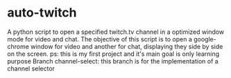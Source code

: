 # auto-twitch
A python script to open a specified twitch.tv channel in a optimized window mode for video and chat.
The objective of this script is to open a google-chrome window for video and another for chat, displaying they side by side
on the screen.
ps: this is my first project and it's main goal is only learning purpose
Branch channel-select: this branch is for the implementation of a channel selector
